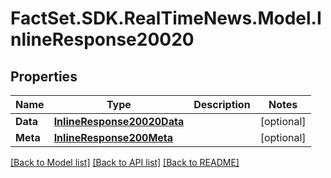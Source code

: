 # FactSet.SDK.RealTimeNews.Model.InlineResponse20020

## Properties

Name | Type | Description | Notes
------------ | ------------- | ------------- | -------------
**Data** | [**InlineResponse20020Data**](InlineResponse20020Data.md) |  | [optional] 
**Meta** | [**InlineResponse200Meta**](InlineResponse200Meta.md) |  | [optional] 

[[Back to Model list]](../README.md#documentation-for-models) [[Back to API list]](../README.md#documentation-for-api-endpoints) [[Back to README]](../README.md)

